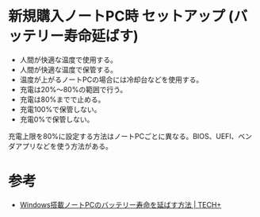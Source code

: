 # 新規購入ノートPC時 セットアップ (バッテリー寿命延ばす)

- 人間が快適な温度で使用する。
- 人間が快適な温度で保管する。
- 温度が上がるノートPCの場合には冷却台などを使用する。
- 充電は20%〜80%の範囲で行う。
- 充電は80%までで止める。
- 充電100%で保管しない。
- 充電0%で保管しない。

充電上限を80%に設定する方法はノートPCごとに異なる。BIOS、UEFI、ベンダアプリなどを使う方法がある。

# 参考

- [Windows搭載ノートPCのバッテリー寿命を延ばす方法 \| TECH\+](https://news.mynavi.jp/article/20210725-1916420/)

